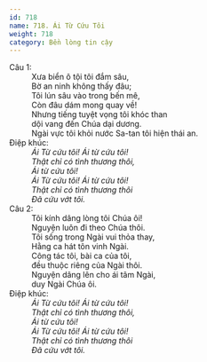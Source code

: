 ```yaml
---
id: 718
name: 718. Ái Từ Cứu Tôi
weight: 718
category: Bền lòng tin cậy
---
```

<dl><dt>Câu 1:</dt><dd data-verse="1"> Xưa biển ô tội tôi đắm sâu, <br/>Bờ an ninh không thấy đâu; <br/>Tôi lún sâu vào trong bến mê, <br/>Còn đâu dám mong quay về! <br/>Nhưng tiếng tuyệt vọng tôi khóc than <br/>dội vang đến Chúa dại dương. <br/>Ngài vực tôi khỏi nước Sa-tan tôi hiện thái an. </dd><dt>Điệp khúc:</dt><dd data-chorus="1"><em>Ái Từ cứu tôi! Ái từ cứu tôi! <br/>Thật chỉ có tình thương thôi, <br/>Ái từ cứu tôi! <br/>Ái Từ cứu tôi! Ái từ cứu tôi! <br/>Thật chỉ có tình thương thôi <br/>Ðã cứu vớt tôi. </em></dd><dt>Câu 2:</dt><dd data-verse="2">Tôi kính dâng lòng tôi Chúa ôi! <br/>Nguyện luôn đi theo Chúa thôi. <br/>Tôi sống trong Ngài vui thỏa thay, <br/>Hằng ca hát tôn vinh Ngài. <br/>Công tác tôi, bài ca của tôi, <br/>đều thuộc riêng của Ngài thôi. <br/>Nguyện dâng lên cho ái tâm Ngài, <br/>duy Ngài Chúa ôi. </dd><dt>Điệp khúc:</dt><dd data-chorus="1"><em>Ái Từ cứu tôi! Ái từ cứu tôi! <br/>Thật chỉ có tình thương thôi, <br/>Ái từ cứu tôi! <br/>Ái Từ cứu tôi! Ái từ cứu tôi! <br/>Thật chỉ có tình thương thôi <br/>Ðã cứu vớt tôi. </em></dd></dl>
